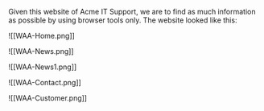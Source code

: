 
Given this website of Acme IT Support, we are to find as much information as possible by using browser tools only.
The website looked like this:

![[WAA-Home.png]]

![[WAA-News.png]]

![[WAA-News1.png]]

![[WAA-Contact.png]]

![[WAA-Customer.png]]